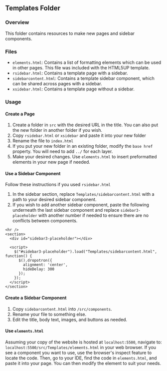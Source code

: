 ## Templates Folder

### Overview
This folder contains resources to make new pages and sidebar components.

### Files
-  `elements.html`: Contains a list of formatting elements which can be used in other pages. This file was included with the HTML5UP template.
-  `rsidebar.html`: Contains a template page with a sidebar.
-  `sidebarcontent.html`: Contains a template sidebar component, which can be shared across pages with a sidebar.
-  `xsidebar.html`: Contains a template page without a sidebar.

### Usage

#### Create a Page
1. Create a folder in `src` with the desired URL in the title. You can also put the new folder in another folder if you wish.
2. Copy `rsidebar.html` or `xsidebar` and paste it into your new folder
3. Rename the file to `index.html`
4. If you put your new folder in an existing folder, modify the `base href` property. You will need to add `../` for each layer.
5. Make your desired changes. Use `elements.html` to insert preformatted elements in your new page if needed.

#### Use a Sidebar Component
Follow these instructions if you used `rsidebar.html`
1. In the sidebar section, replace `Templates/sidebarcontent.html` with a path to your desired sidebar component.
2. If you wish to add another sidebar component, paste the following underneath the last sidebar component and replace `sidebar3-placeholder` with another number if needed to ensure there are no conflicts between components.
   
  ```
<hr />
  <section>
    <div id="sidebar3-placeholder"></div>

    <script>
      $("#sidebar3-placeholder").load("Templates/sidebarcontent.html", function() {
        $().dropotron({
          alignment: 'center',
          hideDelay: 300
        });
      });
    </script>
  </section>
```

#### Create a Sidebar Component

1. Copy `sidebarcontent.html` into `/src/components`.
2. Rename your file to something else.
3. Edit the title, body text, images, and buttons as needed.

#### Use `elements.html`
Assuming your copy of the website is hosted at `localhost:5500`, navigate to: `localhost:5500/src/Templates/elements.html` in your web browser.
If you see a component you want to use, use the browser's inspect feature to locate the code. Then, go to your IDE, find the code in `elements.html`, and paste it into your page. You can then modify the element to suit your needs.
